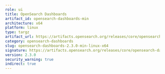 ```yaml
---
role: ui
title: OpenSearch Dashboards
artifact_id: opensearch-dashboards-min
architecture: x64
platform: linux
type: targz
artifact_url: https://artifacts.opensearch.org/releases/core/opensearch-dashboards/2.3.0/opensearch-dashboards-min-2.3.0-linux-x64.tar.gz
category: opensearch-dashboards
slug: opensearch-dashboards-2.3.0-min-linux-x64
signature: https://artifacts.opensearch.org/releases/core/opensearch-dashboards/2.3.0/opensearch-dashboards-min-2.3.0-linux-x64.tar.gz.sig
version: 2.3.0
security_warning: true
indirect: true
---
```

